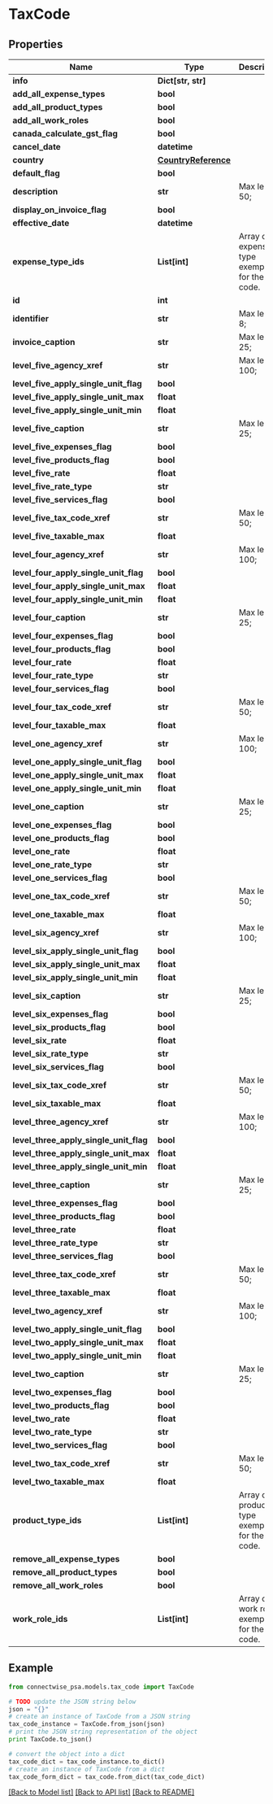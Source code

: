 # TaxCode


## Properties
Name | Type | Description | Notes
------------ | ------------- | ------------- | -------------
**info** | **Dict[str, str]** |  | [optional] 
**add_all_expense_types** | **bool** |  | [optional] 
**add_all_product_types** | **bool** |  | [optional] 
**add_all_work_roles** | **bool** |  | [optional] 
**canada_calculate_gst_flag** | **bool** |  | [optional] 
**cancel_date** | **datetime** |  | [optional] 
**country** | [**CountryReference**](CountryReference.md) |  | [optional] 
**default_flag** | **bool** |  | [optional] 
**description** | **str** |  Max length: 50; | 
**display_on_invoice_flag** | **bool** |  | [optional] 
**effective_date** | **datetime** |  | 
**expense_type_ids** | **List[int]** | Array of expense type exemptions for the tax code. | [optional] 
**id** | **int** |  | [optional] 
**identifier** | **str** |  Max length: 8; | 
**invoice_caption** | **str** |  Max length: 25; | 
**level_five_agency_xref** | **str** |  Max length: 100; | [optional] 
**level_five_apply_single_unit_flag** | **bool** |  | [optional] 
**level_five_apply_single_unit_max** | **float** |  | [optional] 
**level_five_apply_single_unit_min** | **float** |  | [optional] 
**level_five_caption** | **str** |  Max length: 25; | [optional] 
**level_five_expenses_flag** | **bool** |  | [optional] 
**level_five_products_flag** | **bool** |  | [optional] 
**level_five_rate** | **float** |  | [optional] 
**level_five_rate_type** | **str** |  | [optional] 
**level_five_services_flag** | **bool** |  | [optional] 
**level_five_tax_code_xref** | **str** |  Max length: 50; | [optional] 
**level_five_taxable_max** | **float** |  | [optional] 
**level_four_agency_xref** | **str** |  Max length: 100; | [optional] 
**level_four_apply_single_unit_flag** | **bool** |  | [optional] 
**level_four_apply_single_unit_max** | **float** |  | [optional] 
**level_four_apply_single_unit_min** | **float** |  | [optional] 
**level_four_caption** | **str** |  Max length: 25; | [optional] 
**level_four_expenses_flag** | **bool** |  | [optional] 
**level_four_products_flag** | **bool** |  | [optional] 
**level_four_rate** | **float** |  | [optional] 
**level_four_rate_type** | **str** |  | [optional] 
**level_four_services_flag** | **bool** |  | [optional] 
**level_four_tax_code_xref** | **str** |  Max length: 50; | [optional] 
**level_four_taxable_max** | **float** |  | [optional] 
**level_one_agency_xref** | **str** |  Max length: 100; | [optional] 
**level_one_apply_single_unit_flag** | **bool** |  | [optional] 
**level_one_apply_single_unit_max** | **float** |  | [optional] 
**level_one_apply_single_unit_min** | **float** |  | [optional] 
**level_one_caption** | **str** |  Max length: 25; | [optional] 
**level_one_expenses_flag** | **bool** |  | [optional] 
**level_one_products_flag** | **bool** |  | [optional] 
**level_one_rate** | **float** |  | [optional] 
**level_one_rate_type** | **str** |  | [optional] 
**level_one_services_flag** | **bool** |  | [optional] 
**level_one_tax_code_xref** | **str** |  Max length: 50; | [optional] 
**level_one_taxable_max** | **float** |  | [optional] 
**level_six_agency_xref** | **str** |  Max length: 100; | [optional] 
**level_six_apply_single_unit_flag** | **bool** |  | [optional] 
**level_six_apply_single_unit_max** | **float** |  | [optional] 
**level_six_apply_single_unit_min** | **float** |  | [optional] 
**level_six_caption** | **str** |  Max length: 25; | [optional] 
**level_six_expenses_flag** | **bool** |  | [optional] 
**level_six_products_flag** | **bool** |  | [optional] 
**level_six_rate** | **float** |  | [optional] 
**level_six_rate_type** | **str** |  | [optional] 
**level_six_services_flag** | **bool** |  | [optional] 
**level_six_tax_code_xref** | **str** |  Max length: 50; | [optional] 
**level_six_taxable_max** | **float** |  | [optional] 
**level_three_agency_xref** | **str** |  Max length: 100; | [optional] 
**level_three_apply_single_unit_flag** | **bool** |  | [optional] 
**level_three_apply_single_unit_max** | **float** |  | [optional] 
**level_three_apply_single_unit_min** | **float** |  | [optional] 
**level_three_caption** | **str** |  Max length: 25; | [optional] 
**level_three_expenses_flag** | **bool** |  | [optional] 
**level_three_products_flag** | **bool** |  | [optional] 
**level_three_rate** | **float** |  | [optional] 
**level_three_rate_type** | **str** |  | [optional] 
**level_three_services_flag** | **bool** |  | [optional] 
**level_three_tax_code_xref** | **str** |  Max length: 50; | [optional] 
**level_three_taxable_max** | **float** |  | [optional] 
**level_two_agency_xref** | **str** |  Max length: 100; | [optional] 
**level_two_apply_single_unit_flag** | **bool** |  | [optional] 
**level_two_apply_single_unit_max** | **float** |  | [optional] 
**level_two_apply_single_unit_min** | **float** |  | [optional] 
**level_two_caption** | **str** |  Max length: 25; | [optional] 
**level_two_expenses_flag** | **bool** |  | [optional] 
**level_two_products_flag** | **bool** |  | [optional] 
**level_two_rate** | **float** |  | [optional] 
**level_two_rate_type** | **str** |  | [optional] 
**level_two_services_flag** | **bool** |  | [optional] 
**level_two_tax_code_xref** | **str** |  Max length: 50; | [optional] 
**level_two_taxable_max** | **float** |  | [optional] 
**product_type_ids** | **List[int]** | Array of product type exemptions for the tax code. | [optional] 
**remove_all_expense_types** | **bool** |  | [optional] 
**remove_all_product_types** | **bool** |  | [optional] 
**remove_all_work_roles** | **bool** |  | [optional] 
**work_role_ids** | **List[int]** | Array of work role exemptions for the tax code. | [optional] 

## Example

```python
from connectwise_psa.models.tax_code import TaxCode

# TODO update the JSON string below
json = "{}"
# create an instance of TaxCode from a JSON string
tax_code_instance = TaxCode.from_json(json)
# print the JSON string representation of the object
print TaxCode.to_json()

# convert the object into a dict
tax_code_dict = tax_code_instance.to_dict()
# create an instance of TaxCode from a dict
tax_code_form_dict = tax_code.from_dict(tax_code_dict)
```
[[Back to Model list]](../README.md#documentation-for-models) [[Back to API list]](../README.md#documentation-for-api-endpoints) [[Back to README]](../README.md)


